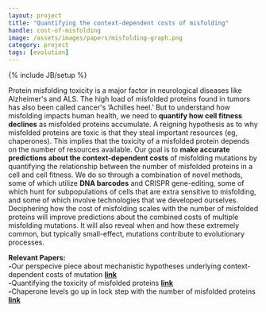 ```yaml
---
layout: project
title: "Quantifying the context-dependent costs of misfolding"
handle: cost-of-misfolding
image: /assets/images/papers/misfolding-graph.png
category: project
tags: [evolution]
---
```

{% include JB/setup %}

Protein misfolding toxicity is a major factor in neurological diseases like Alzheimer's and ALS. The high load of misfolded proteins found in tumors has also been called cancer's ‘Achilles heel.’ But to understand how misfolding impacts human health, we need to <b>quantify how cell fitness declines</b> as misfolded proteins accumulate. A reigning hypothesis as to why misfolded proteins are toxic is that they steal important resources (eg, chaperones). This implies that the toxicity of a misfolded protein depends on the number of resources available. Our goal is to <b>make accurate predictions about the context-dependent costs</b> of misfolding mutations by quantifying the relationship between the number of misfolded proteins in a cell and cell fitness. We do so through a combination of novel methods, some of which utilize <b>DNA barcodes</b> and CRISPR gene-editing, some of which hunt for subpopulations of cells that are extra sensitive to misfolding, and some of which involve technologies that we developed ourselves. Deciphering how the cost of misfolding scales with the number of misfolded proteins will improve predictions about the combined costs of multiple misfolding mutations. It will also reveal when and how these extremely common, but typically small-effect, mutations contribute to evolutionary processes.

<b>Relevant Papers:</b><br>
<b>-</b>Our perspecive piece about mechanistic hypotheses underlying context-dependent costs of mutation <b>[link](https://kgslab.org/papers/paper/context-dependence-review)</b><br>
<b>-</b>Quantifying the toxicity of misfolded proteins <b>[link](https://kgslab.org/papers/paper/Misfolding)</b><br>
<b>-</b>Chaperone levels go up in lock step with the number of misfolded proteins <b>[link](https://kgslab.org/papers/paper/proteomic-speedometer)</b>